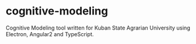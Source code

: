 # cognitive-modeling

Cognitive Modeling tool written for Kuban State Agrarian University using
Electron, Angular2 and TypeScript.
